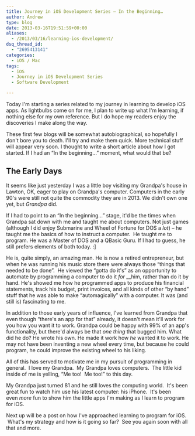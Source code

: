 ```yaml
---
title: Journey in iOS Development Series – In the Beginning…
author: Andrew
type: blog
date: 2013-03-16T19:51:59+00:00
aliases:
  - /2013/03/16/learning-ios-development/
dsq_thread_id:
  - "2695413141"
categories:
  - iOS / Mac
tags:
  - iOS
  - Journey in iOS Development Series
  - Software Development

---
```

Today I'm starting a series related to my journey in learning to develop iOS apps. As lightbulbs come on for me, I plan to write up what I'm learning, if nothing else for my own reference. But I do hope my readers enjoy the discoveries I make along the way.

These first few blogs will be somewhat autobiographical, so hopefully I don't bore you to death. I'll try and make them quick. More technical stuff will appear very soon. I thought to write a short article about how I got started. If I had an &#8220;In the beginning&#8230;&#8221; moment, what would that be?

## The Early Days

It seems like just yesterday I was a little boy visiting my Grandpa's house in Lawton, OK, eager to play on Grandpa's computer. Computers in the early 90's were still not quite the commodity they are in 2013. We didn't own one yet, but _Grandpa_ did.

If I had to point to an &#8220;In the beginning&#8230;&#8221; stage, it'd be the times when Grandpa sat down with me and taught me about computers. Not just games (although I did enjoy Submarine and Wheel of Fortune for DOS a _lot_) – he taught me the basics of how to instruct a computer.  He taught me to program. He was a Master of DOS and a QBasic Guru. If I had to guess, he still prefers elements of both today. :]

He is, quite simply, an amazing man. He is now a retired entrepreneur, but when he was running his music store there were always those &#8220;things that needed to be done&#8221;.  He viewed the &#8220;gotta do it's&#8221; as an opportunity to automate by programming a computer to do it _for_ __him, rather than do it by hand. He's showed me how he programmed apps to produce his financial statements, track his budget, print invoices, and all kinds of other &#8220;by hand&#8221; stuff that he was able to make &#8220;automagically&#8221; with a computer. It was (and still is) fascinating to me.

In addition to those early years of influence, I've learned from Grandpa that even though &#8220;there's an app for that&#8221; already, it doesn't mean it'll work for you how you want it to work. Grandpa could be happy with 99% of an app's functionality, but there'd always be that _one thing_ that bugged him. What did he do? He wrote his own. He made it work how _he_ wanted it to work. He may not have been inventing a new wheel every time, but because he could program, he could improve the existing wheel to his liking.

All of this has served to motivate me in my pursuit of programming in general.  I love my Grandpa.  My Grandpa loves computers.  The little kid inside of me is yelling, &#8220;Me too!  Me too!&#8221; to this day.

My Grandpa just turned 81 and he still loves the computing world.  It's been great fun to watch him use his latest computer: his iPhone.  It's been even _more_ fun to show him the little apps I'm making as I learn to program for iOS.

Next up will be a post on how I've approached learning to program for iOS.  What's my strategy and how is it going so far?  See you again soon with all that and more.